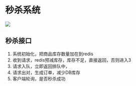 # 秒杀系统

![](https://oscimg.oschina.net/oscnet/up-d1735a59a7bc672c209170f3111e111f975.png)

## 秒杀接口

1. 系统初始化，把商品库存数量加在到redis
2. 收到请求，redis预减库存，库存不足，直接返回，否则进入3
3. 请求入队，立即返回排队中，
4. 请求出对，生成订单，减少DB库存
5. 客户端轮询，是否秒杀成功